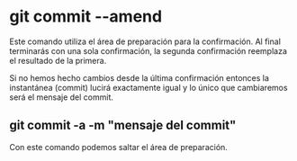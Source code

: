 # git commit --amend

Este comando utiliza el área de preparación para la confirmación.
Al final terminarás con una sola confirmación, la segunda confirmación reemplaza el resultado de la primera.

Si no hemos hecho cambios desde la última confirmación entonces la instantánea (commit) lucirá exactamente igual y lo único que cambiaremos será el mensaje del commit.

## git commit -a -m "mensaje del commit"

Con este comando podemos saltar el área de preparación.
